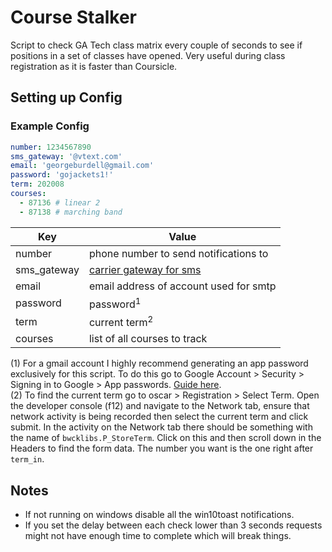 # Course Stalker
Script to check GA Tech class matrix every couple of seconds to see if positions in a set of classes have opened. Very useful during class registration as it is faster than Coursicle.
## Setting up Config
### Example Config
```yml
number: 1234567890
sms_gateway: '@vtext.com'
email: 'georgeburdell@gmail.com'
password: 'gojackets1!'
term: 202008
courses:
  - 87136 # linear 2
  - 87138 # marching band
```
| Key         | Value                                  |
| ----------- | -------------------------------------- |
| number      | phone number to send notifications to  |
| sms_gateway | [carrier gateway for sms](https://en.wikipedia.org/wiki/SMS_gateway#Email_clients) |
| email       | email address of account used for smtp |
| password    | password<sup>1</sup>                   |
| term        | current term<sup>2</sup>               |
| courses     | list of all courses to track           |

(1) For a gmail account I highly recommend generating an app password exclusively for this script. To do this go to Google Account > Security > Signing in to Google > App passwords. [Guide here](https://support.google.com/mail/answer/185833). \
(2) To find the current term go to oscar > Registration > Select Term. Open the developer console (f12) and navigate to the Network tab, ensure that network activity is being recorded then select the current term and click submit. In the activity on the Network tab there should be something with the name of `bwcklibs.P_StoreTerm`. Click on this and then scroll down in the Headers to find the form data. The number you want is the one right after `term_in`.

## Notes
- If not running on windows disable all the win10toast notifications.
- If you set the delay between each check lower than 3 seconds requests might not have enough time to complete which will break things.